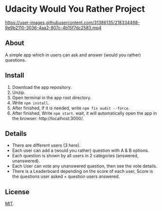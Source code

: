 # Udacity Would You Rather Project

https://user-images.githubusercontent.com/31386135/218334468-9e9b2110-3036-4aa2-807c-4b15f7dc2583.mp4

## About

A simple app which in users can ask and answer (would you rather) questions.

## Install

1. Download the app repository.
2. Unzip.
3. Open terminal in the app root directory.
4. Write `npm install`.
5. After finished, If it is needed, write `npm fix audit --force`.
6. After finished, Write `npm start`.
   wait, it will automatically open the app in the browser: http://localhost:3000/.

## Details

-  There are different users (3 here).
-  Each user can add a (would you rather) question with A & B options.
-  Each question is shown by all users in 2 categories (answered, unanswered).
-  Each User can vote any unanswered question, then see the vote details.
-  There is a Leaderboard depending on the score of each user,
   Score is the questions user asked + question users answered.

## License

[MIT](https://choosealicense.com/licenses/mit/).

